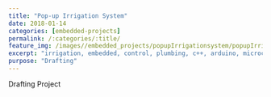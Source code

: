 ```yaml
---
title: "Pop-up Irrigation System"
date: 2018-01-14
categories: [embedded-projects]
permalink: /:categories/:title/
feature_img: /images//embedded_projects/popupIrrigationsystem/popupIrrigationsystem_img00.jpg
excerpt: "irrigation, embedded, control, plumbing, c++, arduino, microcontroller"
purpose: "Drafting"
---
```

Drafting Project
